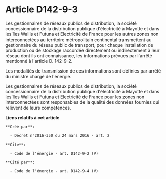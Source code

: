 # Article D142-9-3

Les gestionnaires de réseaux publics de distribution, la société concessionnaire de la distribution publique d'électricité à
Mayotte et dans les îles Wallis et Futuna et Electricité de France pour les autres zones non interconnectées au territoire
métropolitain continental transmettent au gestionnaire du réseau public de transport, pour chaque installation de production
ou de stockage raccordée directement ou indirectement à leur réseau dont ils ont connaissance, les informations prévues par
l'arrêté mentionné à l'article D. 142-9-2. 

Les modalités de transmission de ces informations sont définies par arrêté du ministre chargé de l'énergie. 

Les gestionnaires de réseaux publics de distribution, la société concessionnaire de la distribution publique d'électricité à
Mayotte et dans les îles Wallis et Futuna et Electricité de France pour les zones non interconnectées sont responsables de la
qualité des données fournies qui relèvent de leurs compétences.

**Liens relatifs à cet article**

	**Créé par**:

	  - Décret n°2016-350 du 24 mars 2016 - art. 2

	**Cite**:

	  - Code de l'énergie - art. D142-9-2 (V)

	**Cité par**:

	  - Code de l'énergie - art. D142-9-4 (V)
